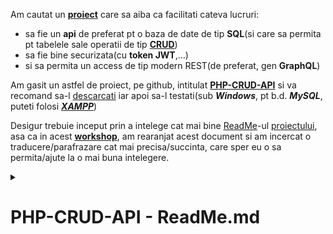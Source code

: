 Am cautat un [**proiect**](https://github.com/codemage66/PHP-CRUD-API?tab=readme-ov-file#php-crud-api) care sa aiba ca facilitati cateva lucruri:
- sa fie un **api** de preferat pt o baza de date de tip **SQL**(si care sa permita pt tabelele sale operatii de tip [**CRUD**](https://en.wikipedia.org/wiki/Create,_read,_update_and_delete))
- sa fie bine securizata(cu **token JWT**,...)
- si sa permita un access de tip modern REST(de preferat, gen **GraphQL**)

Am gasit un astfel de proiect, pe github, intitulat [**PHP-CRUD-API**](https://github.com/codemage66/PHP-CRUD-API?tab=readme-ov-file#php-crud-api) si va recomand sa-l [descarcati](https://github.com/codemage66/PHP-CRUD-API?tab=readme-ov-file#php-crud-api)  iar apoi sa-l testati(sub ***Windows***, pt b.d. ***MySQL***, puteti folosi [***XAMPP***](https://www.apachefriends.org/download.html))

Desigur trebuie inceput prin a intelege cat mai bine [ReadMe](https://github.com/codemage66/PHP-CRUD-API/blob/main/README.md)-ul [proiectului](https://github.com/codemage66/PHP-CRUD-API?tab=readme-ov-file#php-crud-api), 
asa ca in acest [**workshop**](https://github.com/stefanache/MFP-ANAF-RO/tree/main/php_scripts/CRUD_API), am rearanjat acest document si am incercat o traducere/parafrazare cat mai precisa/succinta, care sper eu o sa permita/ajute la o mai buna intelegere.

<details><summary><h1>PHP-CRUD-API - ReadMe.md</h1></summary>
<br/><hr/>
  Acest proiect poate fi lansat accesand un singur script(<b><a href="https://github.com/codemage66/PHP-CRUD-API/blob/main/api.php">api.php</a></b>).
  Acest principal-fisier, adauga un set de functii CRUD-API REST la tabelele unei b.d. <b>SQL</b>(MySQL/MariaDB,PostgreSQL,SQL-Server 
  sua chiar SQLite).
  Desigur, pt a fi rulat, trebuie mai intai sa fie incarcat pe webserver-ul nostru, ca mai apoi sa asiguram conectarea la b.d. SQL, 
  iar in final sa beneficiem de acel set complet de functii CRUD-API accesibile via REST.<br/>
  
  <i>NotaBene</i>(NB): Acest proiect-php este implementarea de referinta a unui alt proiect github-php, si anume,  <a href="https://treeql.org/"><b>TreeQL</b></a>
  <details><summary><h2>Cerinte</h2></summary>
  <br/><hr/>
     - <b>PHP 7.2</b> sau o versiune ulterioară(eu am testat pe PHP 8.3.7) cu drivere <a href="https://medium.com/@pyk_ouo/php-pdo-basic-database-crud-93dced2bc3d"><i>PDO</i></a> activate(sub <b>Windows</b>, cum am si eu, in <b>php.ini</b> trebuie sa aveti <b>extension=php_pdo_mysql.dll</b>  de/necomentat) pentru unul dintre aceste sisteme de baze de date(b.d.):<br/>
     &nbsp;&nbsp;&nbsp;&nbsp;&nbsp;- <b>MySQL 5.7</b> / <b>MariaDB 10.0</b> sau o versiune ulterioară pentru caracteristici/date spațiale în MySQL<br/>
     &nbsp;&nbsp;&nbsp;&nbsp;&nbsp;- <b>PostgreSQL 9.5</b> sau o versiune ulterioară cu <i>PostGIS 2.2</i> sau o versiune ulterioară pentru caracteristici spațiale<br/>
     &nbsp;&nbsp;&nbsp;&nbsp;&nbsp;- <b>SQL-Server-2017</b> sau o versiune ulterioară (SQL-Server-2019 are și suport pentru Linux)<br/>
     &nbsp;&nbsp;&nbsp;&nbsp;&nbsp;- <b>SQLite 3.16</b> sau o versiune ulterioară (funcțiile spațiale <i>NU</i> sunt acceptate)<br/>   
  <hr/><br/>
  </details>
  <details><summary><h2>Instalare</h2></summary>
  <br/><hr/>
   Descarcati(download-ati) fisierul "<b><a href="https://github.com/stefanache/MFP-ANAF-RO/blob/main/php_scripts/CRUD_API/api.php">api.php</a></b>" din ultima versiune: <b>https://github.com/mevdschee/php-crud-api/releases/latest</b> ,<br/>
   sau direct din : <b>https://raw.githubusercontent.com/mevdschee/php-crud-api/main/api.php</b>

   Aceasta este o aplicație cu un/intr-un  singur fișier("<b>api.php</b>")! Încarcă [„api.php”](https://github.com/codemage66/PHP-CRUD-API/blob/main/api.php) undeva(pt XAMPP, fișierul "<b>api.php</b>" se salveaza/incarca in directorul C:\xampp\htdocs\PHP-CRUD-API\) și apoi bucură-te de rulare!

   Pentru dezvoltarea locală, fara a folosi un webserver/cadru specializat(cum este XAMPP), puteți rula serverul-web/webserverul încorporat al lui PHP:
   
      php -S localhost:8080
   
   Testați scriptul deschizând in browserl dvs(ex. Chrome) următoarea adresă URL:

      http://localhost:8080/api.php/records/posts/1
      
   Nu uitați să modificați configurația din partea de jos a fișierului.

   Alternativ, puteți integra acest proiect în cadrul webserver ales de dvs., consultați:
   
   - [API-ul REST automat pentru Laravel](https://tqdev.com/2019-automatic-rest-api-laravel)
   - [API-ul REST automat pentru Symfony 4](https://tqdev.com/2019-automatic-rest-api-symfony)
   - [API-ul REST automat pentru SlimPHP 4](https://tqdev.com/2019-automatic-api-slimphp-4)

  În toate aceste integrări, este folosit [Composer](https://getcomposer.org/), pentru a încărca acest proiect ca o dependența.<br/>
  Pentru persoanele care nu folosesc Composer ca builder/instalator a fost furnizat fisierul ["api.include.php"](https://github.com/codemage66/PHP-CRUD-API/blob/main/api.include.php)<br/>
  Acest fișier conține totul din fisierul [„api.php”](https://github.com/codemage66/PHP-CRUD-API/blob/main/api.php), cu excepția configurației de la [„src/index.php”](https://github.com/codemage66/PHP-CRUD-API/blob/main/src/index.php) și poate fi folosit de funcția [„include”](https://www.php.net/manual/en/function.include.php) a PHP-ului.<br/>

  Insa, inainte de toate trebuie 
  
  - creata baza de date( in **MySQL** in cazul meu; numele b.d. este [***php_crud_api_db***](https://github.com/stefanache/MFP-ANAF-RO/blob/main/php_scripts/CRUD_API/php_crud_api_db.sql)), 
  - apoi, trebuie modificat in api.php( trebuie verificate configurarea b.d...cititi cu atentie capitolul urmator intitulat [***Configurare***](https://github.com/stefanache/MFP-ANAF-RO/blob/main/php_scripts/CRUD_API/ReadMe.md#configurare)) si 
  - in final trebuie rulat batch-ul(creat de mine) [**_RUN.bat**](https://github.com/stefanache/MFP-ANAF-RO/blob/main/php_scripts/CRUD_API/_RUN.bat)(consultati si/cu **phpinfo()** din ***index.php***, sa vedeti daca suportul **PDO**,din ***php.ini*** este activat?!).

Linia de comanda **composer install** din [**_RUN.bat**](https://github.com/stefanache/MFP-ANAF-RO/blob/main/php_scripts/CRUD_API/_RUN.bat) va instala toate librariile/**dependentele** de care depinde acest api intr-un director denumit **vendor**

[**Composer**](https://programam.ro/posts/view/ce-este-composer) va citi fisierul [***composer.json/composer.phare***](https://github.com/stefanache/MFP-ANAF-RO/blob/main/php_scripts/CRUD_API/composer.json) pentru a stii ca anume **dependente(librarii,tools-uri...)** trebuiesc instalate pt acest **PHP-CRUD-API**.

In acest fisier de configurare, [***composer.json/composer.phare***](https://github.com/stefanache/MFP-ANAF-RO/blob/main/php_scripts/CRUD_API/composer.json), veti vedea/intalni/observa ca aveti niste **keywords** / [**cuvinte-cheie**](https://www.invata-programare.ro/index.php/article/discutii-despre-composerjson-si-composerlock);

Desi aceste "keywords/tags/labels/topics", sunt doar niste meta-informatii(au caracter pur informal, ele-neavand un rol activ in instalare) totusi veti putea afla ce suport ofera sau daca vreti nuanteaza suportul instalarii, oferind informatii utile despre sistemele de baze de date suportate(in cazul meu **MySQL**) sau daca ofera suport pt swagger, openapi, s.a.m.d.

Sau daca vreti, intr-un sens mai larg, sau d.p.d.v conceptual, aceste cuvinte pot sa va focuseze atentia ori sa va duca cu gandul la/catre anumite subiecte/teorii/standarde-cheie care au legatura cu acest proiect...( a se urmari si sectiunea de [**Configurare**](https://github.com/stefanache/MFP-ANAF-RO/blob/main/php_scripts/CRUD_API/ReadMe.md#configurare))

  <hr/><br/>
  </details>  
  <details><summary><h2>Configurare</h2></summary>
  <br/><hr/><pre>
   In partea de jos a fișierului [„api.php”](https://github.com/stefanache/MFP-ANAF-RO/blob/main/php_scripts/CRUD_API/api.php) 
   trebuie sa editati liniile de mai jos(si sa inlocuiti ****xxx*** cu datele dvs concrete, de conectare la b.d. MySQL:  
      $config = new Config([
          'username' => 'xxx',
          'password' => 'xxx',
          'database' => 'xxx',
      ]);
      Dupa editare/modificare aceaste linii ar putea arata astfel:
      $config = new Config([
          'username' => 'root',
          'password' => '',
          'database' => 'php_crud_api_db',
      ]); </pre> 
Acestea sunt toate opțiunile de configurare și valoarea lor implicită între paranteze:<br/>
    
 - „driver”: mysql, pgsql, sqlsrvsau sqlite( implicit mysql)
 - „address”: numele de gazdă (sau numele fișierului) al serverului bazei de date ( implicit localhost)
 - „port”: portul TCP al serverului de baze de date (valoarea implicita a portului este cea aferenta driverului implicit: well-known ports)
 - „username”: numele de utilizator al utilizatorului care se conectează la baza de date (fără implicit)
 - „password”: parola utilizatorului care se conectează la baza de date (nu exista o valoare implicita)
 - „database”: baza de date la care se face conectarea (nu exista valoare implicita)
 - „command”: ​​SQL suplimentar pentru a inițializa conexiunea la baza de date (implicit nici-un SQL)
 - „tables”: listă separată prin virgulă de tabele de publicat (implicit la „all”)
 - „mapping”: listă separată prin virgulă de mapări de tabel/coloană (fără harta/asociere/mapare)
 - „geometrySRID”: <a href="https://en.wikipedia.org/wiki/Spatial_reference_system">SRID</a> asumat la conversia din WKT în geometrie ( implicit 4326)
 - „middlewares”: Listă de middleware de încărcat ( implicit <a href="https://en.wikipedia.org/wiki/Cross-origin_resource_sharing">CORS</a>)
 - „controlere”: Listă de controlere de încărcat ( records,geojson,openapi,status)
 - „customControllers”: Lista de controlere personalizate de utilizator de încărcat (fără implicit)
 - „openApiBase”: informații despre <a href="https://en.wikipedia.org/wiki/Open_API">OpenAPI</a> ( {"info":{"title":"PHP-CRUD-API","version":"1.0.0"}})
 - „cacheType”: TempFile, Redis, Memcache, Memcachedsau NoCache( implicit TempFile)
 - "cachePath": calea/adresa cache-ului (implicit în directorul temporar al sistemului)
 - „cacheTime”: numărul de secunde în care memoria cache este validă ( implicit 10)
 - „jsonOptions”: Opțiuni utilizate pentru codificarea JSON ( JSON_UNESCAPED_UNICODE)
 - „debug”: afișați erorile în anteturile „X-Exception” ( implicit false)
 - „basePath”: calea de bază URI a API-ului (în mod implicit valoarea este determinată folosind PATH_INFO )

Toate aceste opțiuni de configurare sunt disponibile și ca variabile de mediu.<br/><br/> 
Scrieți opțiunea de configurare cu majuscule, un prefix „PHP_CRUD_API_” și liniuțe de subliniere pentru <br/>despărțiri de cuvinte, de exemplu:<pre>
PHP_CRUD_API_DRIVER=mysql
PHP_CRUD_API_ADDRESS=localhost
PHP_CRUD_API_PORT=3306
PHP_CRUD_API_DATABASE=php-crud-api
PHP_CRUD_API_USERNAME=php-crud-api
PHP_CRUD_API_PASSWORD=php-crud-api
PHP_CRUD_API_DEBUG=1

Variabilele de mediu(setate in shell/cmd.exe sau in .bat: set PHP_CRUD_API_ADDRESS=127.0.0.1) au prioritate față de <br/>configurarile din cadrul sursei-PHP(<a href="https://github.com/codemage66/PHP-CRUD-API/blob/main/php_scripts/CRUD_API/api.php">api.php</a>).
    
 <hr/><br/>
  </details>
  <details><summary><h2>Limitari</h2></summary>
  <br/><hr/>
    
    Aceste limitări și constrângeri se aplică astfel/pentru:
    
     - Cheile primare, care ar trebui să fie fie cu incrementare automată (de la 1 la 2^53) fie UUID
     - Cheile primare și străine compozite nu sunt acceptate
     - Scrierile (tranzacțiile) complexe nu sunt acceptate
     - Interogările complexe care apelează funcții (cum ar fi „concat” sau „sum”) nu sunt acceptate
     - Baza de date trebuie să susțină și să definească constrângeri de cheie străină
     - SQLite nu poate avea chei primare de incrementare automată(autoincrementare) tastate bigint
     - SQLite nu acceptă modificarea coloanelor din tabel (structurii) 

***OBS***:<br/>
- <b>UUID</b> i.e <a href="https://en.wikipedia.org/wiki/Universally_unique_identifier"><b>Universally Unique ID(entifier)</b></a>
- <a href="https://en.wikipedia.org/wiki/SQLite"><b>SQLite</b></a> - un motor de baze de date SQL, bazat pe/orientat catre  fisier
  <hr/><br/>
  </details>
  <details><summary><h2>Caracteristici</h2></summary>
  <br/><hr/>
Sunt acceptate/dispune de următoarele facilitati/caracteristici(features):

 - Instalare <a href="https://en.wikipedia.org/wiki/Composer_(software)">Composer</a> sau un singur fișier PHP, ușor de implementat.
 - Cod foarte mic, ușor de adaptat și întreținut
 - Suportă variabile <a href="https://en.wikipedia.org/wiki/POST_(HTTP)">POST</a> ca intrare (x-www-form-urlencoded)
 - Acceptă un <a href="https://wiki.rptools.info/index.php/JSON_Object">obiect JSON</a> ca intrare
 - Acceptă o <a href="https://wiki.rptools.info/index.php/JSON_Array">matrice JSON</a> ca intrare (inserare in/de lot[uri] de date)
 - Dezinfectați și validați intrarea folosind reguli de tip și apeluri inverse
 - Sistem de permisiuni pentru baze de date, tabele, coloane si inregistrari
 - Sunt acceptate modelele de baze de date cu mai multe locatari unice și multiple
 - Suport <a href="https://en.wikipedia.org/wiki/Cross-origin_resource_sharing">CORS</a> pentru mai multe domenii pentru solicitări între domenii
 - Suport pentru citirea rezultatelor unite din mai multe tabele
 - Căutați asistență pe mai multe criterii
 - Paginare, sortare, lista de top N și selecție coloane
 - Detectarea relației cu rezultate imbricate (belongsTo, hasMany și <a href="https://en.wikipedia.org/wiki/Many-to-many_(data_model)">HABTM</a>)
 - Suport pentru increment atomic prin PATCH (pentru contoare)
 - Câmpuri binare acceptate cu codificare <a href="https://en.wikipedia.org/wiki/Base64">base64</a>
 - Câmpuri și filtre spațiale/GIS acceptate cu <a href="https://libgeos.org/specifications/wkt/">WKT</a> și <a href="https://libgeos.org/specifications/geojson/">GeoJSON</a>
 - Maparea(asocierea) numelor de tabele și coloane pentru a susține sistemele vechi
 - Generați documentație API folosind instrumente <a href="https://en.wikipedia.org/wiki/Open_API">OpenAPI</a>
 - Autentificare prin cheie API, token <a href="https://en.wikipedia.org/wiki/JSON_Web_Token">JWT</a> sau nume de utilizator/parolă
 - Parametrii conexiunii la baza de date pot depinde de autentificare
 - Suport pentru citirea structurii bazei de date în <a href="https://en.wikipedia.org/wiki/JSON">JSON</a>
 - Suport pentru modificarea structurii bazei de date folosind punctul final <a href="https://en.wikipedia.org/wiki/REST">REST</a>(REST endpoint)
 - Middleware-ul de îmbunătățire a securității este inclus
 - Conform standardului <a href="https://en.wikipedia.org/wiki/PHP_Standard_Recommendation">PSRn[n]</a>: PSR-4, PSR-7, PSR-12, PSR-15 și PSR-17   
  <hr/><br/>
  </details>
  <details><summary><h2>Proiecte si portari conexe</h2></summary>
  <br/><hr/>
Proiecte conexe(legate/utilizate/sursa de inspiratie pt. acest proiect):

 - <a href="https://github.com/nik2208/php-crud-api-quick-start"><b>PHP-CRUD-API Quick Start</b></a>: Un fișier de scriere docker personalizabil, gata de utilizare, care include PHP-CRUD-API.
 - <a href="https://thipages.github.io/jca-filter/#"><b>PHP-CRUD-API filter generator</b></a>: O bibliotecă JavaScript care creează filtre PHP-CRUD-API din expresii.
 - <a href="https://github.com/thipages/js-crud-api"><b>JS-CRUD-API</b></a> : O bibliotecă client JavaScript pentru API-ul PHP-CRUD-API
 - <a href="https://github.com/mevdschee/php-api-auth"><b>PHP-API-AUTH</b></a> : script PHP cu un singur fișier care este un furnizor de autentificare pentru PHP-CRUD-API
 - <a href="https://github.com/mevdschee/php-crud-ui"><b>PHP-CRUD-UI</b></a> : Script PHP cu un singur fișier care adaugă o interfață de utilizare la un proiect PHP-CRUD-API.
 - <a href="https://github.com/mevdschee/php-crud-admin"><b>PHP-CRUD-ADMIN</b></a> : Script PHP cu un singur fișier care adaugă o interfață de administrare a bazei de date la un proiect PHP-CRUD-API.
 - <a href="https://github.com/mevdschee/php-sp-api"><b>PHP-SP-API</b></a> : Script PHP cu un singur fișier care adaugă un API REST la o bază de date SQL.
 - <a href="https://github.com/scriptPilot/dexie-mysql-sync"><b>dexie-mysql-sync</b></a> : Sincronizare între IndexedDB local și baza de date MySQL.
 - <a href="https://github.com/nkappler/ra-data-treeql"><b>ra-data-treeql</b></a> : pachet NPM care oferă un <a href="https://marmelab.com/react-admin/DataProviderIntroduction.html">Data Provider</a>(furnizor de date) pentru <a href="https://marmelab.com/react-admin/">React Admin</a> .
 - <a href="https://github.com/scriptPilot/vueuse/"><b>scriptPilot/vueuse</b></a> : Vue <a href="https://vuejs.org/guide/reusability/composables.html">Composables</a> în plus față de <a href="https://vueuse.org/">VueUse.org</a> (care acceptă PHP-CRUD-API).
 - <a href="https://github.com/scriptPilot/add-php-backend"><b>scriptPilot/add-php-backend</b></a> : Adăugați MySQL, phpMyAdmin și PHP-CRUD-API în mediul dumneavoastră de dezvoltare.
 - <a href="https://github.com/nlware/vue-crud-ui"><b>VUE-CRUD-UI</b></a> : un singur fișier script Vue.js care adaugă o interfață de utilizare la un proiect PHP-CRUD-API.

Există și porturi ale acestui script în:

 - <a href="https://github.com/dranih/go-crud-api">Go-CRUD-API</a> (lucrare în curs de elaborare)
 - <a href="https://github.com/kolchagov/java-crud-api">Java JDBC de Ivan Kolchagov</a> (v1)
 - <a href="https://github.com/mevdschee/java-crud-api/tree/master/full">Java Spring Boot + jOOQ</a> (v2: lucru în curs)
  
Există, de asemenea, porturi de dovadă de concept ale acestui script care acceptă doar funcționalitatea REST CRUD de bază în: <br/>
[PHP](https://github.com/mevdschee/php-crud-api/blob/master/extras/core.php) , [Java](https://github.com/mevdschee/java-crud-api/blob/master/core/src/main/java/com/tqdev/CrudApiHandler.java) , [Go](https://github.com/mevdschee/go-crud-api/blob/master/api.go) , [C# .net core](https://github.com/mevdschee/core-data-api/blob/master/Program.cs) , [Node.js](https://github.com/mevdschee/js-crud-api/blob/master/app.js) și [Python](https://github.com/mevdschee/py-crud-api/blob/master/api.py) .   
   <hr/><br/>
  </details>
  <details><summary><h2>Compilare - Dezvoltare - Actualizarea dependentelor</h2></summary>
  <br/><hr/>
  <details><summary><h3>Compilare</h3></summary>
  <br/><hr/>
   
  <hr/><br/>
  </details>
  <details><summary><h3>Dezvoltare</h3></summary>
  <br/><hr/>
   
  <hr/><br/>
  </details>
  <details><summary><h3>Actualizare dependentelor</h3></summary>
  <br/><hr/>
   
  <hr/><br/>
  </details>   
  <hr/><br/>
  </details>

  <details><summary><h2>TreeQL, un GraphQL pragmatic</h2></summary>
  <br/><hr/>
  <details><summary><h3>CRUD + List</h3></summary>
  <br/><hr/>
  <details><summary><h4>Creare(Create)</h4></summary>
  <br/><hr/>
   
  <hr/><br/>
  </details>
  <details><summary><h4>Citire(Read)</h4></summary>
  <br/><hr/>
   
  <hr/><br/>
  </details>
  <details><summary><h4>Actualizare/Modificare(Update)</h4></summary>
  <br/><hr/>
   
  <hr/><br/>
  </details> 
  <details><summary><h4>Stergere(Delete)</h4></summary>
  <br/><hr/>
   
  <hr/><br/>
  </details>
  <details><summary><h4>Listare(List)</h4></summary>
  <br/><hr/>
   
  <hr/><br/>
  </details>  
  <hr/><br/>
  </details>
  <details><summary><h3>Filtre</h3></summary>
  <br/><hr/>
   
  </pre><hr/><br/>
  </details>
  <details><summary><h3>Filtre multiple</h3></summary>
  <br/><hr/><pre>
   
  <hr/><br/>
  </details>
  <details><summary><h3>Selectia coloanelor</h3></summary>
  <br/><hr/>
   
  <hr/><br/>
  </details>
  <details><summary><h3>Sortarea</h3></summary>
  <br/><hr/>
   
  <hr/><br/>
  </details> 
  <details><summary><h3>Limita parametrului "size"</h3></summary>
  <br/><hr/>
   
  <hr/><br/>
  </details> 
  <details><summary><h3>Paginatia</h3></summary>
  <br/><hr/>
   
  <hr/><br/>
  </details> 
  <details><summary><h3>Reunirile de tabele(Joins)</h3></summary>
  <br/><hr/>
   
  <hr/><br/>
  </details>
  <details><summary><h3>Operatiile in lot de lucrari(Batch operations)</h3></summary>
  <br/><hr/>
   
  <hr/><br/>
  </details> 
  <details><summary><h3>Suportul datelor spatiale</h3></summary>
  <br/><hr/>
  <details><summary><h4>Suport spatial</h4></summary>
  <br/><hr/>
   
  <hr/><br/>
  </details>     
  <details><summary><h4>GeoJSON</h4></summary>
  <br/><hr/>
   
  <hr/><br/>
  </details>    
  <hr/><br/>
  </details> 

  <hr/><br/>
  </details>
  <details><summary><h2>Maparea numelor pt sistemele mai vechi</h2></summary>
  <br/><hr/>
   
  <hr/><br/>
  </details>
  <details><summary><h2>Intermediere(Middlereware)</h2></summary>
  <br/><hr/>
  <details><summary><h3>Autentificari</h3></summary>
  <br/><hr/>
  <details><summary><h4>Autentificare</h4></summary>
  <br/><hr/>
   
  <hr/><br/>
  </details> 
  <details><summary><h4>Autentificare cu cheie-API(API-key)</h4></summary>
  <br/><hr/>
   
  <hr/><br/>
  </details>
  <details><summary><h4>Autentificare Baza de Date cu cheie-API(API-key)</h4></summary>
  <br/><hr/>
   
  <hr/><br/>
  </details>
  <details><summary><h4>Autentificare Baza de Date</h4></summary>
  <br/><hr/>
   <b>Logare folosind o tabela-join</b>
  <hr/><br/>
  </details>
  <details><summary><h4>Autentificare Wordpress</h4></summary>
  <br/><hr/>
   
  <hr/><br/>
  </details>
  <details><summary><h4>Autentificare de baza</h4></summary>
  <br/><hr/>
   
  <hr/><br/>
  </details>
  <details><summary><h4>Autentificari JWT</h4></summary>
  <br/><hr/>
  <details><summary><h5>Autentificare JWT</h5></summary>
  <br/><hr/>
   
  <hr/><br/>
  </details>
  <details><summary><h5>Configurare si testare autentificare JWT cu Auth0</h5></summary>
  <br/><hr/>
   
  <hr/><br/>
  </details>
  <details><summary><h5>Configurare si testare autentificare JWT cu Firebase</h5></summary>
  <br/><hr/>
   
  <hr/><br/>
  </details>
  <hr/><br/>
  </details>  
  <hr/><br/> 
  </details>
  <details><summary><h3>Autorizarea operatiilor</h3></summary>
  <br/><hr/>
   
  <hr/><br/>
  </details>
  <details><summary><h3>Autorizarea tabelelor,coloanelor si inregistrarilor/randurilor</h3></summary>
  <br/><hr/>
   
  <hr/><br/>
  </details>
  <details><summary><h3>Autorizarea SQL GRANT</h3></summary>
  <br/><hr/>
   
  <hr/><br/>
  </details> 
  <details><summary><h3>Sanitizarea intrarii</h3></summary>
  <br/><hr/>
   
  <hr/><br/>
  </details>
  <details><summary><h3>Tipul sanitizarii</h3></summary>
  <br/><hr/>
   
  <hr/><br/>
  </details>
  <details><summary><h3>Validarea intrarii</h3></summary>
  <br/><hr/>
   
  <hr/><br/>
  </details>
  <details><summary><h3>Tipuri de validari</h3></summary>
  <br/><hr/>
   
  <hr/><br/>
  </details>
  <details><summary><h3>Suport multi-chirias(multi-tenancy)</h3></summary>
  <br/><hr/>
  <details><summary><h4>Suport "multi-chirias"</h4></summary>
  <br/><hr/>
   
  <hr/><br/>
  </details> 
  <details><summary><h4>Intermediar multi-chirias(multi-tenancy middleware)</h4></summary>
  <br/><hr/>
   
  <hr/><br/>
  </details>
  <details><summary><h4>Reconectarea intermediarului</h4></summary>
  <br/><hr/>
   
  <hr/><br/>
  </details>  
  <hr/><br/>
  </details>
  <details><summary><h3>Prevenirea "scraping"-ului bazei de date(culegerii nedorite de date)</h3></summary>
  <br/><hr/>
   
  <hr/><br/>
  </details> 
  <details><summary><h3>Cautarea tuturor campurilor text</h3></summary>
  <br/><hr/>
   
  <hr/><br/>
  </details>
  <details><summary><h3>Personalizarea manipulatorilor(customization handlers)</h3></summary>
  <br/><hr/>
   
  <hr/><br/>
  </details>
  <details><summary><h3>Optiuni de codificare JSON(JSON encoding options)</h3></summary>
  <br/><hr/>
   
  <hr/><br/>
  </details>
  <details><summary><h3>Intermediarul JSON(JSON middleware)</h3></summary>
  <br/><hr/>
   
  <hr/><br/>
  </details>
  <details><summary><h3>Intermediarul XML(XML middleware)</h3></summary>
  <br/><hr/>
   
  <hr/><br/>
  </details>
  <details><summary><h3>Incarcarile de fisier(File uploads)</h3></summary>
  <br/><hr/>
   
  <hr/><br/>
  </details>  
  <hr/><br/>
  </details>
  <details><summary><h2>Specificatia OpenAPI</h2></summary>
  <br/><hr/>
   
  <hr/><br/>
  </details> 
  <details><summary><h2>Tampon date reutilizate(Cache)</h2></summary>
  <br/><hr/>
   
  <hr/><br/>
  </details> 
  <details><summary><h2>Tipuri de date(Types)</h2></summary>
  <br/><hr/>
   
  <hr/><br/>
  </details>  
  <details><summary><h2>Tipuri de date in JavaScript</h2></summary>
  <br/><hr/>
  <details><summary><h3>intregi pe 64 biti</h3></summary>
  <br/><hr/>
   
  <hr/><br/>
  </details> 
  <details><summary><h3>reali in virgula mobila - Inf si NaN</h3></summary>
  <br/><hr/>
   
  <hr/><br/>
  </details>  
  <hr/><br/>
  </details>
  <details><summary><h2>Erori</h2></summary>
  <br/><hr/>
   
  <hr/><br/>
  </details>
  <details><summary><h2>Stare(status)</h2></summary>
  <br/><hr/>
   
  <hr/><br/>
  </details>
  <details><summary><h2>Controler personalizat(custom controller)</h2></summary>
  <br/><hr/>
   
  <hr/><br/>
  </details>
  <details><summary><h2>Teste</h2></summary>
  <br/><hr/>
   
  <hr/><br/>
  </details>
  <details><summary><h2>Rulare/Executie(running)</h2></summary>
  <br/><hr/>
   
  <hr/><br/>
  </details>
  <details><summary><h2>Exemplu de configurare webserver Nginx</h2></summary>
  <br/><hr/>
    
      server {
          listen 80 default_server;
          listen [::]:80 default_server;
      
          root /var/www/html;
          index index.php index.html index.htm index.nginx-debian.html;
          server_name server_domain_or_IP;
      
          location / {
              try_files $uri $uri/ =404;
          }
      
          location ~ [^/]\.php(/|$) {
              fastcgi_split_path_info ^(.+\.php)(/.+)$;
              try_files $fastcgi_script_name =404;
              set $path_info $fastcgi_path_info;
              fastcgi_param PATH_INFO $path_info;
              fastcgi_index index.php;
              include fastcgi.conf;
              fastcgi_pass unix:/run/php/php7.0-fpm.sock;
          }
      
          location ~ /\.ht {
              deny all;
          }
      }
      
  <hr/><br/>
  </details>
  <details><summary><h2>Dockerizare</h2></summary>
  <br/><hr/>
  <details><summary><h3>Teste Docker</h3></summary>
  <br/><hr/>
   
  <hr/><br/>
  </details>
  <details><summary><h3>Imagine Docker</h3></summary>
  <br/><hr/>
   
  <hr/><br/>
  </details>
  <details><summary><h3>Compozitorul Docker(Docker compose)</h3></summary>
  <br/><hr/>
   
  <hr/><br/>
  </details>
    <hr/><br/>
  </details>
  
  <details><summary><h3>Istoricul stelutelor primite(star hystory)</h3></summary>
  <br/><hr/>
   <center><img src="https://github.com/stefanache/MFP-ANAF-RO/blob/main/php_scripts/CRUD_API/68747470733a2f2f6170692e737461722d686973746f72792e636f6d2f7376673f7265706f733d6d65766473636865652f7068702d637275642d61706926747970653d44617465.svg"/></center>
  <hr/><br/>
  </details> 
  
  Bucurati-va!
<hr/><br/>
</details>
